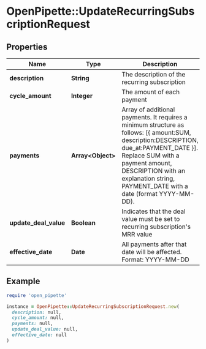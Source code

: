 # OpenPipette::UpdateRecurringSubscriptionRequest

## Properties

| Name | Type | Description | Notes |
| ---- | ---- | ----------- | ----- |
| **description** | **String** | The description of the recurring subscription | [optional] |
| **cycle_amount** | **Integer** | The amount of each payment | [optional] |
| **payments** | **Array&lt;Object&gt;** | Array of additional payments. It requires a minimum structure as follows: [{ amount:SUM, description:DESCRIPTION, due_at:PAYMENT_DATE }]. Replace SUM with a payment amount, DESCRIPTION with an explanation string, PAYMENT_DATE with a date (format YYYY-MM-DD). | [optional] |
| **update_deal_value** | **Boolean** | Indicates that the deal value must be set to recurring subscription&#39;s MRR value | [optional] |
| **effective_date** | **Date** | All payments after that date will be affected. Format: YYYY-MM-DD |  |

## Example

```ruby
require 'open_pipette'

instance = OpenPipette::UpdateRecurringSubscriptionRequest.new(
  description: null,
  cycle_amount: null,
  payments: null,
  update_deal_value: null,
  effective_date: null
)
```

